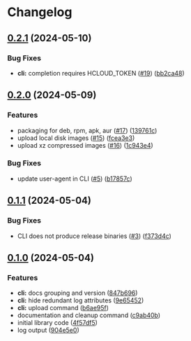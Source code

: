 # Changelog

## [0.2.1](https://github.com/apricote/hcloud-upload-image/compare/v0.2.0...v0.2.1) (2024-05-10)


### Bug Fixes

* **cli:** completion requires HCLOUD_TOKEN ([#19](https://github.com/apricote/hcloud-upload-image/issues/19)) ([bb2ca48](https://github.com/apricote/hcloud-upload-image/commit/bb2ca482000f5c780545edb9a03aa9f6bf93d906))

## [0.2.0](https://github.com/apricote/hcloud-upload-image/compare/v0.1.1...v0.2.0) (2024-05-09)


### Features

* packaging for deb, rpm, apk, aur ([#17](https://github.com/apricote/hcloud-upload-image/issues/17)) ([139761c](https://github.com/apricote/hcloud-upload-image/commit/139761cc28050b00bca22573d765f2b94af89bac))
* upload local disk images ([#15](https://github.com/apricote/hcloud-upload-image/issues/15)) ([fcea3e3](https://github.com/apricote/hcloud-upload-image/commit/fcea3e3c6e5ba7383aa69838401903e3f54f910c))
* upload xz compressed images ([#16](https://github.com/apricote/hcloud-upload-image/issues/16)) ([1c943e4](https://github.com/apricote/hcloud-upload-image/commit/1c943e4480ba2042fc3feabf363ec88eb2efbaee))


### Bug Fixes

* update user-agent in CLI ([#5](https://github.com/apricote/hcloud-upload-image/issues/5)) ([b17857c](https://github.com/apricote/hcloud-upload-image/commit/b17857c1fefc0b09da2ed2711b20ba76930dd365))

## [0.1.1](https://github.com/apricote/hcloud-upload-image/compare/v0.1.0...v0.1.1) (2024-05-04)


### Bug Fixes

* CLI does not produce release binaries ([#3](https://github.com/apricote/hcloud-upload-image/issues/3)) ([f373d4c](https://github.com/apricote/hcloud-upload-image/commit/f373d4c2baca9ccc892e6b6abff6dd217f2fdbeb))

## [0.1.0](https://github.com/apricote/hcloud-upload-image/compare/v0.0.1...v0.1.0) (2024-05-04)


### Features

* **cli:** docs grouping and version ([847b696](https://github.com/apricote/hcloud-upload-image/commit/847b696c74ce67c2f18aaa69af60f6c0c5b736c4))
* **cli:** hide redundant log attributes ([9e65452](https://github.com/apricote/hcloud-upload-image/commit/9e654521ae12debf40f181dfe291ad4ded0f7524))
* **cli:** upload command ([b6ae95f](https://github.com/apricote/hcloud-upload-image/commit/b6ae95f55ba134f5ef124d377ed3ad0a556b8cf4))
* documentation and cleanup command ([c9ab40b](https://github.com/apricote/hcloud-upload-image/commit/c9ab40b539bc51ea2611bb0b58ab8aef4ec06eea))
* initial library code ([4f57df5](https://github.com/apricote/hcloud-upload-image/commit/4f57df5b66ed1391155792758737b8f54b7ef2ab))
* log output ([904e5e0](https://github.com/apricote/hcloud-upload-image/commit/904e5e0bed6ba87e0f4063c27a0678a9c85b7371))
